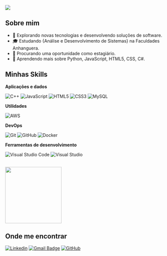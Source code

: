 ![](https://komarev.com/ghpvc/?username=matheus-assilva&color=006bed)

## Sobre mim

- 🤔 Explorando novas tecnologias e desenvolvendo soluções de software.
- 🎓 Estudando {Análise e Desenvolvimento de Sistemas} na Faculdades Anhanguera.
- 💼 Procurando uma oportunidade como estagiário.
- 🌱 Aprendendo mais sobre Python, JavaScript, HTML5, CSS, C#.

## Minhas Skills

**Aplicações e dados**

![C++](https://img.shields.io/badge/c++-%2300599C.svg?style=for-the-badge&logo=c%2B%2B&logoColor=white)
![JavaScript](https://img.shields.io/badge/javascript-%23323330.svg?style=for-the-badge&logo=javascript&logoColor=%23F7DF1E)
![HTML5](https://img.shields.io/badge/html5-%23E34F26.svg?style=for-the-badge&logo=html5&logoColor=white)
![CSS3](https://img.shields.io/badge/css3-%231572B6.svg?style=for-the-badge&logo=css3&logoColor=white)
![MySQL](https://img.shields.io/badge/mysql-%2300f.svg?style=for-the-badge&logo=mysql&logoColor=white)

**Utilidades**

![AWS](https://img.shields.io/badge/AWS-%23FF9900.svg?style=for-the-badge&logo=amazon-aws&logoColor=white)

**DevOps**

![Git](https://img.shields.io/badge/git-%23F05033.svg?style=for-the-badge&logo=git&logoColor=white)
![GitHub](https://img.shields.io/badge/github-%23121011.svg?style=for-the-badge&logo=github&logoColor=white)
![Docker](https://img.shields.io/badge/docker-%230db7ed.svg?style=for-the-badge&logo=docker&logoColor=white)

**Ferramentas de desenvolvimento**

![Visual Studio Code](https://img.shields.io/badge/Visual%20Studio%20Code-0078d7.svg?style=for-the-badge&logo=visual-studio-code&logoColor=white)
![Visual Studio](https://img.shields.io/badge/Visual%20Studio-5C2D91.svg?style=for-the-badge&logo=visual-studio&logoColor=white)

<br/>

<a href="https://github.com/matheus-assilva" title="Perfil do Matheus">
  <img height="180em" src="https://github-readme-stats.vercel.app/api?username=matheus-assilva&theme=dracula&show_icons=true" />
</a>

## Onde me encontrar

[![Linkedin](https://img.shields.io/badge/-Matheus-blue?style=flat-square&logo=Linkedin&logoColor=white&link=https://www.linkedin.com/in/matheus-assilva/)](https://www.linkedin.com/in/matheus-assilva/)
[![Gmail Badge](https://img.shields.io/badge/-matheusaugustosouza9@gmail.com-006bed?style=flat-square&logo=Gmail&logoColor=white&link=mailto:matheusaugustosouza9@gmail.com)](mailto:matheusaugustosouza9@gmail.com)
[![GitHub](https://img.shields.io/github/followers/matheus-assilva?label=follow&style=social)](https://github.com/matheus-assilva)
